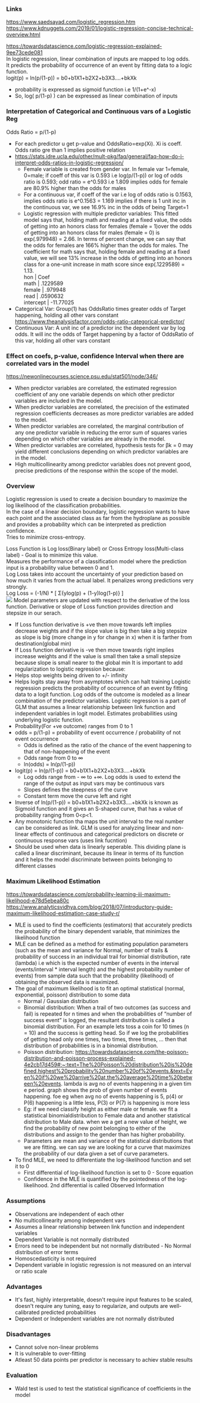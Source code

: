 ### Links
https://www.saedsayad.com/logistic_regression.htm <br/>
https://www.kdnuggets.com/2019/01/logistic-regression-concise-technical-overview.html <br/>

https://towardsdatascience.com/logistic-regression-explained-9ee73cede081 </br>
In logistic regression, linear combination of inputs are mapped to log odds. It predicts the probability of occurrence of an event by fitting data to a logic function.  <br/>
logit(p) = ln(p/(1-p)) = b0+b1X1+b2X2+b3X3....+bkXk <br/>
* probability is expressed as sigmoid function i.e 1/(1+e^-x)
* So, log( p/(1-p) ) can be expressed as linear combination of inputs

### Interpretation of Categorical and Continuous vars of a Logistic Reg
Odds Ratio = p/(1-p)
* For each predictor u get p-value and OddsRatio=exp(Xi). Xi is coeff. Odds ratio gre than 1 implies positive relation
* https://stats.idre.ucla.edu/other/mult-pkg/faq/general/faq-how-do-i-interpret-odds-ratios-in-logistic-regression/
  * Female variable is created from gender var. In female var 1=female, 0=male; if coeff of this var is 0.593 i.e log(p/(1-p)) or log of odds ratio is 0.593; odd ratio = e^0.593 i.e 1.809 implies odds for female are 80.9% higher than the odds for males
  * For a continuous var, if coeff of the var i.e log of odds ratio is 0.1563, implies odds ratio is e^0.1563 = 1.169 implies if there is 1 unit inc in the continuous var, we see 16.9% inc in the odds of being Target=1
  * Logistic regression with multiple predictor variables: This fitted model says that, holding math and reading at a fixed value, the odds of getting into an honors class for females (female = 1)over the odds of getting into an honors class for males (female = 0) is exp(.979948) = 2.66.  In terms of percent change, we can say that the odds for females are 166% higher than the odds for males.  The coefficient for math says that, holding female and reading at a fixed value, we will see 13% increase in the odds of getting into an honors class for a one-unit increase in math score since exp(.1229589) = 1.13. </br>
         hon |      Coef </br> 
        math |   .1229589   </br>
      female |    .979948   </br>
        read |   .0590632   </br>
   intercept |  -11.77025 </br>
 * Categorical Var: Group(1) has OddsRatio times greater odds of Target happening, holding all other vars constant https://www.theanalysisfactor.com/odds-ratio-categorical-predictor/
* Continuous Var: A unit inc of a predictor inc the dependent var by log odds. It will inc the odds of Target happening by a factor of OddsRatio of this var, holding all other vars constant

### Effect on coefs, p-value, confidence Interval when there are correlated vars in the model
https://newonlinecourses.science.psu.edu/stat501/node/346/  <br/>
* When predictor variables are correlated, the estimated regression coefficient of any one variable depends on which other predictor variables are included in the model.
* When predictor variables are correlated, the precision of the estimated regression coefficients decreases as more predictor variables are added to the model.
* When predictor variables are correlated, the marginal contribution of any one predictor variable in reducing the error sum of squares varies depending on which other variables are already in the model.
* When predictor variables are correlated, hypothesis tests for βk = 0 may yield different conclusions depending on which predictor variables are in the model.
* High multicollinearity among predictor variables does not prevent good, precise predictions of the response within the scope of the model. 

### Overview 
Logistic regression is used to create a decision boundary to maximize the log likelihood of the classification probabilities.  <br/> 
In the case of a linear decision boundary, logistic regression wants to have each point and the associated class as far from the hydroplane as possible and provides a probability which can be interpreted as prediction confidence. <br/> 
Tries to minimize cross-entropy. <br/> 
 
Loss Function is Log loss(Binary label) or Cross Entropy loss(Multi-class label) - Goal is to minimize this value. <br/> 
Measures the performance of a classification model where the prediction input is a probability value between 0 and 1. <br/>
Log Loss takes into account the uncertainty of your prediction based on how much it varies from the actual label. It penalizes wrong predictions very strongly. <br/>
Log Loss = (-1/N) * [ Σ{ylog(p) + (1-y)log(1-p)} ] <br/>
![](https://upload.wikimedia.org/wikipedia/commons/thumb/1/17/Binary_logarithm_plot_with_ticks.svg/450px-Binary_logarithm_plot_with_ticks.svg.png)
Model parameters are updated with respect to the derivative of the loss function. Derivative or slope of Loss function provides direction and stepsize in our serach.
* If Loss function derivative is +ve then move towards left  implies decrease weights and if the slope value is big then take a big stepsize as slope is big (more change in y for change in x) when it is farther from destination(global min)
* If Loss function derivative is -ve then move towards right implies increase weights and if the value is small then take a small stepsize because slope is small nearer to the global min
It is important to add regularization to logistic regression because:
* Helps stop weights being driven to +/- infinity
* Helps logits stay away from asymptotes which can halt training
Logistic regression predicts the probability of occurrence of an event by fitting data to a logit function. Log odds of the outcome is modeled as a linear combination of the predictor variables. Logistic regression is a part of GLM that assumes a linear relationship between link function and independent variables in logit model. Estimates probabilities using underlying logistic function.
* Probability(For +ve outcome) ranges from 0 to 1 <br/> 
* odds = p/(1-p) = probability of event occurrence / probability of not event occurrence  <br/>
  * Odds is defined as the ratio of the chance of the event happening to that of non-happening of the event <br/>
  * Odds range from 0 to ∞ <br/>
  * ln(odds) = ln(p/(1-p)) <br/>
* logit(p) = ln(p/(1-p)) = b0+b1X1+b2X2+b3X3....+bkXk <br/>
    * Log odds range from - ∞ to +∞. Log odds is used to extend the range of the output as input vars may be continuous vars  <br/>
    * Slopes defines the steepness of the curve
    * Constant term move the curve left and right 
* Inverse of  ln(p/(1-p)) = b0+b1X1+b2X2+b3X3....+bkXk  is known as Sigmoid function and it gives an S-shaped curve, that has a value of probability ranging from 0<p<1.
* Any monotonic function tha maps the unit interval to the real number can be considered as link. GLM is used for analyzing linear and non-linear effects of continuous and categorical predictors on discrete or continuous response vars (uses link fucntion)
* Should be used when data is linearly seperable. This dividing plane is called a linear discriminant, because its linear in terms of its function and it helps the model discriminate between points belonging to different classes

### Maximum Likelihood Estimation
https://towardsdatascience.com/probability-learning-iii-maximum-likelihood-e78d5ebea80c </br>
https://www.analyticsvidhya.com/blog/2018/07/introductory-guide-maximum-likelihood-estimation-case-study-r/ </br>
* MLE is used to find the coefficients (estimators) that accurately predicts the probability of the binary dependent variable, that minimizes the likelihood function
* MLE can be defined as a method for estimating population parameters (such as the mean and variance for Normal, number of trails & probability of success in an individual trail for binomial distribution, rate (lambda) i.e which is the expected number of events in the interval (events/interval * interval length) and the highest probability number of events) from sample data such that the probability (likelihood) of obtaining the observed data is maximized.
* The goal of maximum likelihood is to fit an optimal statistical (normal, exponential, poisson) distribution to some data
  * Normal / Gaussian distribution
  * Binomial distribution:
When a trail of two outcomes (as success and fail) is repeated for n times and when the probabilities of “number of success event” is logged, the resultant distribution is called a binomial distribution. For an example lets toss a coin for 10 times (n = 10) and the success is getting head. So if we log the probabilities of getting head only one times, two times, three times, … then that distribution of probabilities is in a binomial distribution.
  * Poisson distribution: https://towardsdatascience.com/the-poisson-distribution-and-poisson-process-explained-4e2cb17d459#:~:text=The%20Poisson%20distribution%20is%20defined,highest%20probability%20number%20of%20events.&text=Even%20if%20we%20arrive%20at,the%20average%20time%20between%20events. lambda is avg no of events happening in a given tim e period. graph shows the prob of given number of events happening. foe eg when avg no of events happening is 5, p(4) or P(6) happening is a little less, P(3) or P(7) is happening is more less
  * Eg: if we need classify height as either male or female. we fit a statistical binomialdistribution to Female data and another statistical distribution to Male data. when we a get a new value of height, we find the probability of new point belonging to either of the distributions and assign to the gender than has higher probability. 
  * Parameters are mean and variance of the statistical distributions that we are fitting. we can say we are looking for a curve that maximizes the probability of our data given a set of curve parameters.
* To find MLE, we need to differentiate the log-likelihood function and set it to 0
  * First  differential of log-likelihood function is set to 0 - Score equation
  * Confidence in the MLE is quantified by the pointedness of the log-likelihood. 2nd differential is called Observed Information

### Assumptions
* Observations are independent of each other
* No multicollinearity among independent vars
* Assumes a linear relationship between link function and independent variables 
* Dependent Variable is not normally distributed
* Errors need to be independent but not normally distributed - No Normal distribution of error terms
* Homoscedasticity is not required
* Dependent variable in logistic regression is not measured on an interval or ratio scale

### Advantages
* It's fast, highly interpretable, doesn't require input features to be scaled, doesn't require any tuning, easy to regularize, and outputs are well-calibrated predicted probabilities
* Dependent or Independent variables are not normally distributed

### Disadvantages
* Cannot solve non-linear problems
* It is vulnerable to over-fitting
* Atleast 50 data points per predictor is necessary to achiev stable results

### Evaluation
* Wald test is used to test the statistical significance of coefficients in the model 

